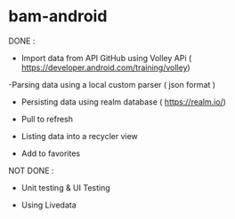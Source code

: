 # bam-android


DONE :

- Import data from API GitHub using Volley APi ( https://developer.android.com/training/volley)

-Parsing data using a local custom parser ( json format )

- Persisting data using realm database ( https://realm.io/)

- Pull to refresh

- Listing data into a recycler view

- Add to favorites

NOT DONE :

- Unit testing & UI Testing

- Using Livedata

